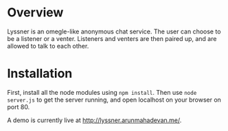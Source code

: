 # Overview
Lyssner is an omegle-like anonymous chat service. The user can choose to be a listener or a venter. Listeners and venters are then paired up, and are allowed to talk to each other.


# Installation

First, install all the node modules using `npm install`. Then use `node server.js` to get the server running, and open localhost on your browser on port 80.


A demo is currently live at http://lyssner.arunmahadevan.me/.